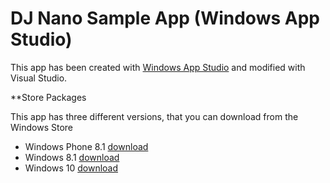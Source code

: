 ﻿DJ Nano Sample App (Windows App Studio)
==================

This app has been created with [Windows App Studio](http://appstudio.windows.com) 
and modified with Visual Studio.

**Store Packages

This app has three different versions, that you can download from the Windows Store

- Windows Phone 8.1 [download](http://windowsphone.com/s?appid=c6fa6b5e-31bf-4019-8422-71841f142b38)
- Windows 8.1 [download](http://apps.microsoft.com/windows/app/2b831683-fdd3-48cb-80ce-6485abacf012)
- Windows 10 [download](https://www.microsoft.com/store/apps/9WZDNCRDKB2N)


